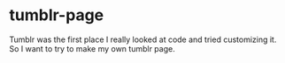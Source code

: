 # tumblr-page
Tumblr was the first place I really looked at code and tried customizing it.  So I want to try to make my own tumblr page.
